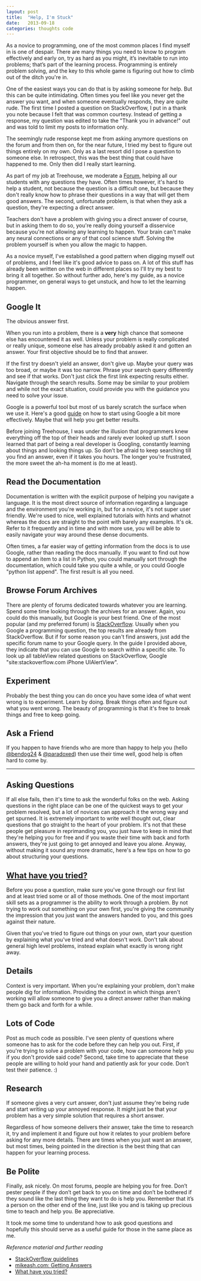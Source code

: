 ```yaml
---
layout: post
title:  "Help, I'm Stuck"
date:   2013-09-18
categories: thoughts code
---
```


As a novice to programming, one of the most common places I find myself
in is one of despair. There are many things you need to know to program
effectively and early on, try as hard as you might, it’s inevitable to
run into problems; that’s part of the learning process. Programming is
entirely problem solving, and the key to this whole game is figuring out
how to climb out of the ditch you're in.

One of the easiest ways you can do that is by asking someone for help.
But this can be quite intimidating. Often times you feel like you never
get the answer you want, and when someone eventually responds, they are
quite rude. The first time I posted a question on StackOverflow, I put
in a thank you note because I felt that was common courtesy. Instead of
getting a response, my question was edited to take the "Thank you in
advance!" out and was told to limit my posts to information only.

The seemingly rude response kept me from asking anymore questions on the
forum and from then on, for the near future, I tried my best to figure
out things entirely on my own. Only as a last resort did I pose a
question to someone else. In retrospect, this was the best thing that
could have happened to me. Only then did I really start learning.

As part of my job at Treehouse, we moderate a
[Forum](http://teamtreehouse.com/forum), helping all our students with
any questions they have. Often times however, it's hard to help a
student, not because the question is a difficult one, but because they
don't really know how to phrase their questions in a way that will get
them good answers. The second, unfortunate problem, is that when they
ask a question, they're expecting a direct answer.

Teachers don't have a problem with giving you a direct answer of course,
but in asking them to do so, you're really doing yourself a disservice
because you're not allowing any learning to happen. Your brain can't
make any neural connections or any of that cool science stuff. Solving
the problem yourself is when you allow the magic to happen.

As a novice myself, I've established a good pattern when digging myself
out of problems, and I feel like it's good advice to pass on. A lot of
this stuff has already been written on the web in different places so
I'll try my best to bring it all together. So without further ado,
here's my guide, as a novice programmer, on general ways to get unstuck,
and how to let the learning happen.

Google It
---------

The obvious answer first.

When you run into a problem, there is a **very** high chance that
someone else has encountered it as well. Unless your problem is really
complicated or really unique, someone else has already probably asked it
and gotten an answer. Your first objective should be to find that
answer.

If the first try doesn't yield an answer, don't give up. Maybe your
query was too broad, or maybe it was too narrow. Phrase your search
query differently and see if that works. Don't just click the first link
expecting results either. Navigate through the search results. Some may
be similar to your problem and while not the exact situation, could
provide you with the guidance you need to solve your issue.

Google is a powerful tool but most of us barely scratch the surface when
we use it. Here's a good
[guide](http://www.sitepoint.com/10-tips-for-conducting-a-more-effective-google-search/)
on how to start using Google a bit more effectively. Maybe that will
help you get better results.

Before joining Treehouse, I was under the illusion that programmers knew
everything off the top of their heads and rarely ever looked up stuff. I
soon learned that part of being a real developer is Googling, constantly
learning about things and looking things up. So don’t be afraid to keep
searching till you find an answer, even if it takes you hours. The
longer you’re frustrated, the more sweet the ah-ha moment is (to me at
least).

Read the Documentation
----------------------

Documentation is written with the explicit purpose of helping you
navigate a language. It is the most direct source of information
regarding a language and the environment you're working in, but for a
novice, it's not super user friendly. We're used to nice, well explained
tutorials with hints and whatnot whereas the docs are straight to the
point with barely any examples. It's ok. Refer to it frequently and in
time and with more use, you will be able to easily navigate your way
around these dense documents.

Often times, a far easier way of getting information from the docs is to
use Google, rather than reading the docs manually. If you want to find
out how to append an item to a list in Python, you could manually sort
through the documentation, which could take you quite a while, or you
could Google "python list append". The first result is all you need.

Browse Forum Archives
---------------------

There are plenty of forums dedicated towards whatever you are learning.
Spend some time looking through the archives for an answer. Again, you
could do this manually, but Google is your best friend. One of the most
popular (and my preferred forum) is
[StackOverflow](http://stackoverflow.com/). Usually when you Google a
programming question, the top results are already from StackOverflow.
But if for some reason you can't find answers, just add the specific
forum name to your Google query. In the guide I provided above, they
indicate that you can use Google to search within a specific site. To
look up all tableView related questions on StackOverflow, Google
"site:stackoverflow.com iPhone UIAlertView".

Experiment
----------

Probably the best thing you can do once you have some idea of what went
wrong is to experiment. Learn by doing. Break things often and figure
out what you went wrong. The beauty of programming is that it's free to
break things and free to keep going.

Ask a Friend
------------

If you happen to have friends who are more than happy to help you (hello
[@bendog24](https://twitter.com/Bendog24) &
[@paradoxed](https://twitter.com/paradoxed)) then use their time well,
good help is often hard to come by.

* * * * *

Asking Questions
----------------

If all else fails, then it's time to ask the wonderful folks on the web.
Asking questions in the right place can be one of the quickest ways to
get your problem resolved, but a lot of novices can approach it the
wrong way and get spurned. It is extremely important to write well
thought out, clear questions that go straight to the heart of your
problem. It's not that these people get pleasure in reprimanding you,
you just have to keep in mind that they're helping you for free and if
you waste their time with back and forth answers, they're just going to
get annoyed and leave you alone. Anyway, without making it sound any
more dramatic, here's a few tips on how to go about structuring your
questions.

[What have you tried?](http://mattgemmell.com/2008/12/08/what-have-you-tried/)
------------------------------------------------------------------------------

Before you pose a question, make sure you've gone through our first list
and at least tried some or all of those methods. One of the most
important skill sets as a programmer is the ability to work through a
problem. By not trying to work out something on your own first, you're
giving the community the impression that you just want the answers
handed to you, and this goes against their nature.

Given that you've tried to figure out things on your own, start your
question by explaining what you've tried and what doesn't work. Don't
talk about general high level problems, instead explain what exactly is
wrong right away.

Details
-------

Context is very important. When you're explaining your problem, don't
make people dig for information. Providing the context in which things
aren't working will allow someone to give you a direct answer rather
than making them go back and forth for a while.

Lots of Code
------------

Post as much code as possible. I've seen plenty of questions where
someone has to ask for the code before they can help you out. First, if
you're trying to solve a problem with your code, how can someone help
you if you don't provide said code? Second, take time to appreciate that
these people are willing to hold your hand and patiently ask for your
code. Don’t test their patience. :)

Research
--------

If someone gives a very curt answer, don't just assume they're being
rude and start writing up your annoyed response. It might just be that
your problem has a very simple solution that requires a short answer.

Regardless of how someone delivers their answer, take the time to
research it, try and implement it and figure out how it relates to your
problem before asking for any more details. There are times when you
just want an answer, but most times, being pointed in the direction is
the best thing that can happen for your learning process.

Be Polite
---------

Finally, ask nicely. On most forums, people are helping you for free.
Don’t pester people if they don’t get back to you on time and don’t be
bothered if they sound like the last thing they want to do is help you.
Remember that it’s a person on the other end of the line, just like you
and is taking up precious time to teach and help you. Be appreciative.

It took me some time to understand how to ask good questions and
hopefully this should serve as a useful guide for those in the same
place as me.

*Reference material and further reading*

-   [StackOverflow guidelines](http://stackoverflow.com/help/how-to-ask)
-   [mikeash.com: Getting
    Answers](http://www.mikeash.com/getting_answers.html)
-   [What have you
    tried?](http://mattgemmell.com/2008/12/08/what-have-you-tried/)

